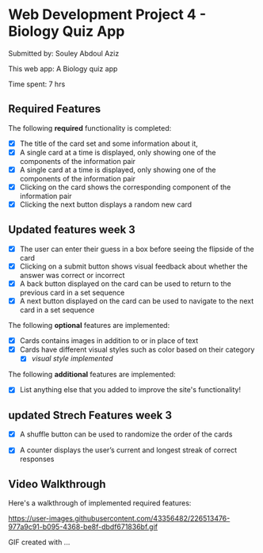 # Web Development Project 4 - Biology Quiz App

Submitted by: Souley Abdoul Aziz

This web app: A Biology quiz app

Time spent: 7 hrs

## Required Features

The following **required** functionality is completed:

- [X] The title of the card set and some information about it,
- [X] A single card at a time is displayed, only showing one of the components of the information pair
- [X] A single card at a time is displayed, only showing one of the components of the information pair
- [X] Clicking on the card shows the corresponding component of the information pair
- [X] Clicking the next button displays a random new card

## Updated features week 3 
- [X] The user can enter their guess in a box before seeing the flipside of the card
- [X] Clicking on a submit button shows visual feedback about whether the answer was correct or incorrect
- [X] A back button displayed on the card can be used to return to the previous card in a set sequence
- [X] A next button displayed on the card can be used to navigate to the next card in a set sequence

The following **optional** features are implemented:

- [X] Cards contains images in addition to or in place of text
- [X] Cards have different visual styles such as color based on their category
  - [X] *visual style implemented*

The following **additional** features are implemented:

* [X] List anything else that you added to improve the site's functionality!

## updated Strech Features week 3 
- [X] A shuffle button can be used to randomize the order of the cards
- [X] A counter displays the user’s current and longest streak of correct responses


## Video Walkthrough

Here's a walkthrough of implemented required features:

https://user-images.githubusercontent.com/43356482/226513476-977a9c91-b095-4368-be8f-dbdf671836bf.gif

<!-- Replace this with whatever GIF tool you used! -->
GIF created with ...  
<!-- Recommended tools:
[Kap](https://getkap.co/) for macOS

## Notes

Describe any challenges encountered while building the app.
I had a problem on how to use 2 different states to render the next question while only 
displaying the questions not the response as the previous one is already open.

## License

    Copyright 2023 Souley Abdoul Aziz

    Licensed under the Apache License, Version 2.0 (the "License");
    you may not use this file except in compliance with the License.
    You may obtain a copy of the License at

        http://www.apache.org/licenses/LICENSE-2.0

    Unless required by applicable law or agreed to in writing, software
    distributed under the License is distributed on an "AS IS" BASIS,
    WITHOUT WARRANTIES OR CONDITIONS OF ANY KIND, either express or implied.
    See the License for the specific language governing permissions and
    limitations under the License. Flashcards

